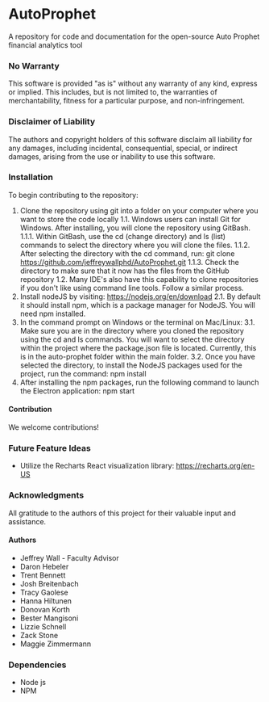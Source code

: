 # AutoProphet
A repository for code and documentation for the open-source Auto Prophet financial analytics tool

### No Warranty
This software is provided "as is" without any warranty of any kind, express or implied. This includes, but is not limited to, the warranties of merchantability, fitness for a particular purpose, and non-infringement.

### Disclaimer of Liability
The authors and copyright holders of this software disclaim all liability for any damages, including incidental, consequential, special, or indirect damages, arising from the use or inability to use this software.

### Installation
To begin contributing to the repository:

1. Clone the repository using git into a folder on your computer where you want to store the code locally
  1.1. Windows users can install Git for Windows. After installing, you will clone the repository using GitBash.
    1.1.1. Within GitBash, use the cd (change directory) and ls (list) commands to select the directory where you will clone the files.
    1.1.2. After selecting the directory with the cd command, run: git clone https://github.com/jeffreywallphd/AutoProphet.git
    1.1.3. Check the directory to make sure that it now has the files from the GitHub repository
  1.2. Many IDE's also have this capability to clone repositories if you don't like using command line tools. Follow a similar process. 
2. Install nodeJS by visiting: https://nodejs.org/en/download
  2.1. By default it should install npm, which is a package manager for NodeJS. You will need npm installed.
3. In the command prompt on Windows or the terminal on Mac/Linux:
  3.1. Make sure you are in the directory where you cloned the repository using the cd and ls commands. You will want to select the directory within the project where the package.json file is located. Currently, this is in the auto-prophet folder within the main folder.
  3.2. Once you have selected the directory, to install the NodeJS packages used for the project, run the command: npm install
4. After installing the npm packages, run the following command to launch the Electron application: npm start

#### Contribution
We welcome contributions!

### Future Feature Ideas
* Utilize the Recharts React visualization library: https://recharts.org/en-US

### Acknowledgments
All gratitude to the authors of this project for their valuable input and assistance.

#### Authors
* Jeffrey Wall - Faculty Advisor
* Daron Hebeler
* Trent Bennett
* Josh Breitenbach
* Tracy Gaolese
* Hanna Hiltunen
* Donovan Korth
* Bester Mangisoni
* Lizzie Schnell
* Zack Stone
* Maggie Zimmermann

### Dependencies
* Node js
* NPM



